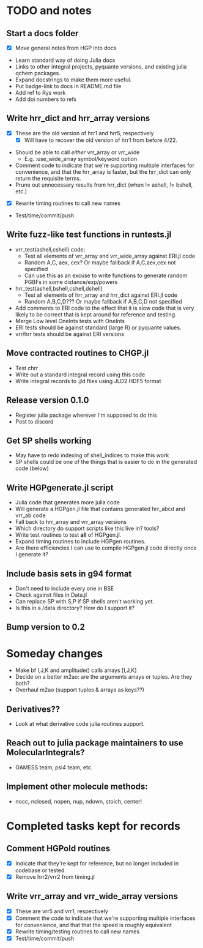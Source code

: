 # TODO and notes

## Start a docs folder
- [X] Move general notes from HGP into docs
- Learn standard way of doing Julia docs
- Links to other integral projects, pyquante versions, and
    existing julia qchem packages.
- Expand docstrings to make them more useful.
- Put badge-link to docs in README.md file
- Add ref to Rys work
- Add doi numbers to refs

## Write hrr_dict and hrr_array versions
- [X] These are the old version of hrr1 and hrr5, respectively
    - [X] Will have to recover the old version of hrr1 from before 4/22.
- Should be able to call *either* vrr_array or vrr_wide
    - E.g. :use_wide_array symbol/keyword option
- Comment code to indicate that we're supporting multiple
    interfaces for convenience, and that the hrr_array is
    faster, but the hrr_dict can only return the requisite
    terms.
- Prune out unnecessary results from hrr_dict (when != ashell, != bshell, etc.)
- [X] Rewrite timing routines to call new names
- Test/time/commit/push

## Write fuzz-like test functions in runtests.jl
- vrr_test(ashell,cshell) code:
    - Test all elements of vrr_array and vrr_wide_array against ERI.jl code
    - Random A,C, aex, cex? Or maybe fallback if A,C,aex,cex not specified
    - Can use this as an excuse to write functions to generate random PGBFs
        in some distance/exp/powers
- hrr_test(ashell,bshell,cshell,dshell)
    - Test all elements of hrr_array and hrr_dict against ERI.jl code
    - Random A,B,C,D??? Or maybe fallback if A,B,C,D not specified
- Add comments to ERI code to the effect that it is slow code that is very
    likely to be correct that is kept around for reference and testing.
- Merge Low level OneInts tests with OneInts
- ERI tests should be against standard (large R) or pyquante values.
- vrr/hrr tests should be against ERI versions

## Move contracted routines to CHGP.jl
- Test chrr
- Write out a standard integral record using this code
- Write integral records to .jld files using JLD2 HDF5 format


## Release version 0.1.0
- Register julia package wherever I'm supposed to do this
- Post to discord


## Get SP shells working
- May have to redo indexing of shell_indices to make this work
- SP shells could be one of the things that is easier to do in the 
    generated code (below)

## Write HGPgenerate.jl script
- Julia code that generates more julia code
- Will generate a HGPgen.jl file that contains generated hrr_abcd and vrr_ab code
- Fall back to hrr_array and vrr_array versions
- Which directory do support scripts like this live in? tools?
- Write test routines to test **all** of HGPgen.jl.
- Expand timing routines to include HGPgen routines.
- Are there efficiencies I can use to compile HGPgen.jl code directly
    once I generate it?


## Include basis sets in g94 format
- Don't need to include every one in BSE
- Check against files in Data.jl
- Can replace SP with S,P if SP shells aren't working yet.
- Is this in a /data directory? How do I support it?


## Bump version to 0.2




# Someday changes
- Make bf I,J,K and amplitude() calls arrays [I,J,K]
- Decide on a better m2ao: are the arguments arrays or tuples. Are they both?
- Overhaul m2ao (support tuples & arrays as keys??)

## Derivatives??
- Look at what derivative code julia routines support.

## Reach out to julia package maintainers to use MolecularIntegrals?
- GAMESS team, psi4 team, etc.

## Implement other molecule methods:
- nocc, nclosed, nopen, nup, ndown, stoich, center!



# Completed tasks kept for records

## Comment HGPold routines
- [X] Indicate that they're kept for reference, but no longer
    included in codebase or tested
- [X] Remove hrr2/vrr2 from timing.jl

## Write vrr_array and vrr_wide_array versions
- [X] These are vrr5 and vrr1, respectively
- [X] Comment the code to indicate that we're supporting multiple
      interfaces for convenience, and that that the speed is 
      roughly equivalent
- [X] Rewrite timing/testing routines to call new names
- [X] Test/time/commit/push